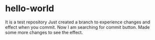 # hello-world
It is a test repository
Just created a branch to experience changes and effect when you commit.
Now I am searching for commit button.
Made some more changes to see the effect.
